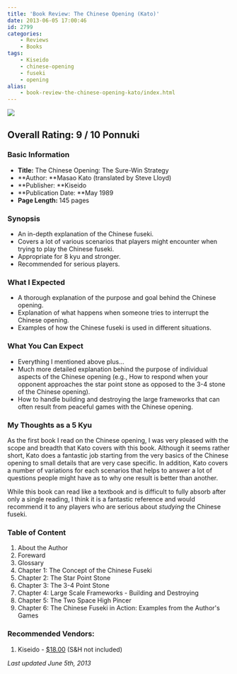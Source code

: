 ```yaml
---
title: 'Book Review: The Chinese Opening (Kato)'
date: 2013-06-05 17:00:46
id: 2799
categories:
	- Reviews
	- Books
tags:
	- Kiseido
	- chinese-opening
	- fuseki
	- opening
alias:
	- book-review-the-chinese-opening-kato/index.html
---
```


![](/images/2013/06/chineseopeningkatocover.jpg)

## Overall Rating: 9 / 10 Ponnuki

### Basic Information

*   **Title:** The Chinese Opening: The Sure-Win Strategy
*   **Author: **Masao Kato (translated by Steve Lloyd)
*   **Publisher: **Kiseido
*   **Publication Date: **May 1989
*   **<strong>Page Length:** </strong>145 pages

### Synopsis

*   An in-depth explanation of the Chinese fuseki.
*   Covers a lot of various scenarios that players might encounter when trying to play the Chinese fuseki.
*   Appropriate for 8 kyu and stronger.
*   Recommended for serious players.
<!--more-->

### What I Expected

*   <span style="line-height: 13px;">A thorough explanation of the purpose and goal behind the Chinese opening.</span>
*   Explanation of what happens when someone tries to interrupt the Chinese opening.
*   Examples of how the Chinese fuseki is used in different situations.

### What You Can Expect

*   <span style="line-height: 13px;">Everything I mentioned above plus...</span>
*   Much more detailed explanation behind the purpose of individual aspects of the Chinese opening (e.g., How to respond when your opponent approaches the star point stone as opposed to the 3-4 stone of the Chinese opening).
*   How to handle building and destroying the large frameworks that can often result from peaceful games with the Chinese opening.

### My Thoughts as a 5 Kyu

As the first book I read on the Chinese opening, I was very pleased with the scope and breadth that Kato covers with this book. Although it seems rather short, Kato does a fantastic job starting from the very basics of the Chinese opening to small details that are very case specific. In addition, Kato covers a number of variations for each scenarios that helps to answer a lot of questions people might have as to why one result is better than another.

While this book can read like a textbook and is difficult to fully absorb after only a single reading, I think it is a fantastic reference and would recommend it to any players who are serious about _studying_ the Chinese fuseki.

### Table of Content

1.  About the Author
2.  Foreward
3.  Glossary
4.  Chapter 1: The Concept of the Chinese Fuseki
5.  Chapter 2: The Star Point Stone
6.  Chapter 3: The 3-4 Point Stone
7.  Chapter 4: Large Scale Frameworks - Building and Destroying
8.  Chapter 5: The Two Space High Pincer
9.  Chapter 6: The Chinese Fuseki in Action: Examples from the Author's Games

### Recommended Vendors:

1.  Kiseido - [$18.00](http://www.kiseido.com/go_books.htm "Kiseido Order Form") (S&amp;H not included)

_Last updated June 5th, 2013_
